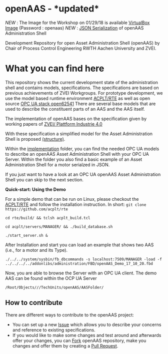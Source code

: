# openAAS - \*updated\*

*NEW* : The Image for the Workshop on 01/29/18 is available [VirtualBox Image](https://rwth-aachen.sciebo.de/s/m9zn1DnkKS3M28n/download) (Password : openaas)
*NEW* : [JSON Serialization](https://github.com/acplt/openAAS/tree/master/implementation) of openAAS Administration Shell

Development Repository for open Asset Administration Shell (openAAS) by Chair of Process Control Engineering RWTH Aachen University and ZVEI.


# What you can find here
This repository shows the current development state of the administration shell and contains models, specifications. The specifications are based on previous achievements of ZVEI Workgroups.
For prototype development, we use the model based runtime environment [ACPLT/RTE](https://github.com/acplt/rte) as well as open source [OPC UA stack open62541](https://github.com/open62541/open62541)
There are several base models that are used to describe the constituent parts of an AAS and the AAS itself.

The implementation of openAAS bases on the specification given by working papers of [ZVEI/ Plattform Industrie 4.0](http://www.plattform-i40.de/I40/Redaktion/EN/Downloads/Publikation/structure-of-the-administration-shell.pdf?__blob=publicationFile&v=7)

With these specification a simplified model for the Asset Administration Shell is proposed [(structure)](https://github.com/acplt/openAAS/blob/master/concepts/Structure/structure.pdf).

Within the [implementation](https://github.com/acplt/openAAS/blob/master/implementation/) folder, you can find the needed OPC UA models to describe an openAAS Asset Administration Shell with your OPC UA Server. Within the folder you also find a basic example of an Asset Administration Shell for a motor serialzed in JSON.

If you just want to have a look at an OPC UA openAAS Asset Administration Shell you can skip to the next section.

**Quick-start: Using the Demo**

For a simple demo that can be run on Linux, please checkout the [ACPLT/RTE](https://github.com/acplt/rte) and follow the installation instruction. In short:
``
git clone https://github.com/acplt/rte
``

``
cd rte/build/ && tclsh acplt_build.tcl
``

``
cd acplt/servers/MANAGER/ && ./build_database.sh
``

``
./start_server.sh &
``

After Installation and start you can load an example that shows two AAS (i.e., for a motor and its Type).

``
./../../system/sysbin/fb_dbcommands -s localhost:7509/MANAGER -load -f ../../../../addonlibs/administration/FBD/openAAS_Demo_17_10_20.fbd
``

Now, you are able to browse the Server with an OPC UA client. The demo AAS can be found within the OCP UA Server

``
/Root/Objects///TechUnits/openAAS/AASFolder/
``



## How to contribute
There are different ways to contribute to the openAAS project:
- You can set up a new [Issue]( https://github.com/acplt/openAAS/issues) which allows you to describe your concerns and reference to existing specifications.
- If you would like to make some changes and test around and afterwards offer your changes, you can [Fork]( https://help.github.com/articles/fork-a-repo/) openAAS repository, make you changes and offer them by creating a [Pull Request]( https://help.github.com/articles/creating-a-pull-request/).
